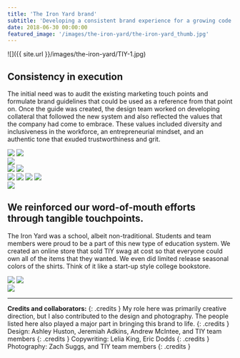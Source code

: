 ```yaml
---
title: 'The Iron Yard brand'
subtitle: 'Developing a consistent brand experience for a growing code school startup.'
date: 2018-06-30 00:00:00
featured_image: '/images/the-iron-yard/the-iron-yard_thumb.jpg'
---
```


![]({{ site.url }}/images/the-iron-yard/TIY-1.jpg)

## Consistency in execution

The initial need was to audit the existing marketing touch points and formulate brand guidelines that could be used as a reference from that point on. Once the guide was created, the design team worked on developing collateral that followed the new system and also reflected the values that the company had come to embrace. These values included diversity and inclusiveness in the workforce, an entrepreneurial mindset, and an authentic tone that exuded trustworthiness and grit.

<div class="gallery" data-columns="">
	<img src="/images/the-iron-yard/TIY-2.jpg">
	<img src="/images/the-iron-yard/TIY-1a.jpg">
</div>

<img src="/images/the-iron-yard/TIY-3.jpg">

<div class="gallery" data-columns="1">
	<img src="/images/the-iron-yard/TIY-4_w1.jpg">
	<img src="/images/the-iron-yard/TIY-4_w2.jpg">
</div>

<div class="gallery" data-columns="2">
	<img src="/images/the-iron-yard/TIY-5.jpg">
	<img src="/images/the-iron-yard/TIY-6.jpg">
	<img src="/images/the-iron-yard/TIY-7.jpg">
	<img src="/images/the-iron-yard/TIY-8.jpg">
</div>

<img src="/images/the-iron-yard/TIY-9.jpg">

## We reinforced our word-of-mouth efforts through tangible touchpoints.
The Iron Yard was a school, albeit non-traditional. Students and team members were proud to be a part of this new type of education system. We created an online store that sold TIY swag at cost so that everyone could own all of the items that they wanted. We even did limited release seasonal colors of the shirts. Think of it like a start-up style college bookstore.

<div class="gallery" data-columns="2">
	<img src="/images/the-iron-yard/swag-store.gif">
	<img src="/images/the-iron-yard/TIY-10.jpg">
</div>

<img src="/images/the-iron-yard/TIY-11.jpg">

---

**Credits and collaborators:**
{: .credits }
My role here was primarily creative direction, but I also contributed to the design and photography. The people listed here also played a major part in bringing this brand to life.
{: .credits }
Design: Ashley Huston, Jeremiah Adkins, Andrew McIntee, and TIY team members
{: .credits }
Copywriting: Lelia King, Eric Dodds
{: .credits }
Photography: Zach Suggs, and TIY team members
{: .credits }